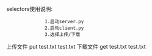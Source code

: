 selectors使用说明:


                  1.启动server.py
				  2.启动client.py 
				  3.选择上传/下载
				  
上传文件 put test.txt test.txt 
下载文件 get test.txt test.txt 
